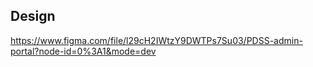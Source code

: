 ## Design

https://www.figma.com/file/l29cH2IWtzY9DWTPs7Su03/PDSS-admin-portal?node-id=0%3A1&mode=dev
